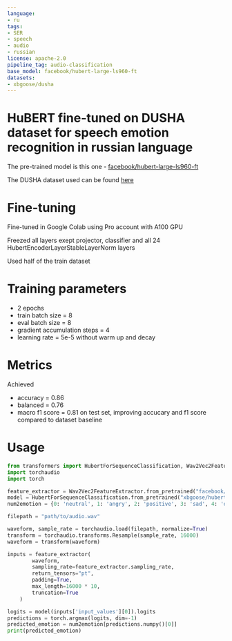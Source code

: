 ```yaml
---
language:
- ru
tags:
- SER
- speech
- audio
- russian
license: apache-2.0
pipeline_tag: audio-classification
base_model: facebook/hubert-large-ls960-ft
datasets:
- xbgoose/dusha
---
```

# HuBERT fine-tuned on DUSHA dataset for speech emotion recognition in russian language

The pre-trained model is this one - [facebook/hubert-large-ls960-ft](https://huggingface.co/facebook/hubert-large-ls960-ft)

The DUSHA dataset used can be found [here](https://github.com/salute-developers/golos/tree/master/dusha#dataset-structure)

# Fine-tuning

Fine-tuned in Google Colab using Pro account with A100 GPU

Freezed all layers exept projector, classifier and all 24 HubertEncoderLayerStableLayerNorm layers

Used half of the train dataset

# Training parameters

- 2 epochs 
- train batch size = 8 
- eval batch size = 8 
- gradient accumulation steps = 4 
- learning rate = 5e-5 without warm up and decay

# Metrics

Achieved 
- accuracy = 0.86 
- balanced = 0.76 
- macro f1 score = 0.81 
on test set, improving accucary and f1 score compared to dataset baseline

# Usage

```python
from transformers import HubertForSequenceClassification, Wav2Vec2FeatureExtractor
import torchaudio
import torch

feature_extractor = Wav2Vec2FeatureExtractor.from_pretrained("facebook/hubert-large-ls960-ft")
model = HubertForSequenceClassification.from_pretrained("xbgoose/hubert-speech-emotion-recognition-russian-dusha-finetuned")
num2emotion = {0: 'neutral', 1: 'angry', 2: 'positive', 3: 'sad', 4: 'other'}

filepath = "path/to/audio.wav"

waveform, sample_rate = torchaudio.load(filepath, normalize=True)
transform = torchaudio.transforms.Resample(sample_rate, 16000)
waveform = transform(waveform)

inputs = feature_extractor(
        waveform, 
        sampling_rate=feature_extractor.sampling_rate, 
        return_tensors="pt",
        padding=True,
        max_length=16000 * 10,
        truncation=True
    )

logits = model(inputs['input_values'][0]).logits
predictions = torch.argmax(logits, dim=-1)
predicted_emotion = num2emotion[predictions.numpy()[0]]
print(predicted_emotion)
```